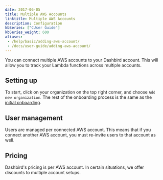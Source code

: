 ```yaml
---
date: 2017-06-05
title: Multiple AWS Accounts
linktitle: Multiple AWS Accounts
description: Configuration
kbSeries: ["CUser Guide"]
kbSeries_weight: 600
aliases:
 - /help/basic/adding-aws-account/
 - /docs/user-guide/adding-aws-account/
---
```


You can connect multiple AWS accounts to your Dashbird account. This will allow you to track your Lambda functions across multiple accounts.

<h2>
  <span class="h2 underlined bold">Setting up</span>
</h2>

To start, click on your organization on the top right corner, and choose `Add new organization`. The rest of the onboarding process is the same as the <a href='/docs/user-guide/get-started/'>initial onboarding</a>.

<h2>
  <span class="h2 underlined bold">User management</span>
</h2>

Users are managed per connected AWS account. This means that if you connect another AWS account, you must re-invite users to that account as well.

<h2>
  <span class="h2 underlined bold">Pricing</span>
</h2>
Dashbird's pricing is per AWS account. In certain situations, we offer discounts to multiple account setups.
